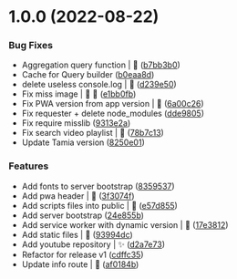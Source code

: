 # 1.0.0 (2022-08-22)


### Bug Fixes

* Aggregation query function | :bug: ([b7bb3b0](https://github.com/kevinbalicot/beelab-toolbox/commit/b7bb3b0a9ec6c53965959b6eceb49961c25b6e76))
* Cache for Query builder ([b0eaa8d](https://github.com/kevinbalicot/beelab-toolbox/commit/b0eaa8db4a6ddc1b8024ff30b117413334263969))
* delete useless console.log | :bug: ([d239e50](https://github.com/kevinbalicot/beelab-toolbox/commit/d239e50bdd1f3df2b9767ea72b070eb7d4ffdd65))
* Fix miss image | :bug: :art: ([e1bb0fb](https://github.com/kevinbalicot/beelab-toolbox/commit/e1bb0fbc3e5a58ea0871abb07fe84aaa5c958c8f))
* Fix PWA version from app version | :bug: ([6a00c26](https://github.com/kevinbalicot/beelab-toolbox/commit/6a00c266600152924764a5547457b6697541f78c))
* Fix requester + delete node_modules ([dde9805](https://github.com/kevinbalicot/beelab-toolbox/commit/dde98058617e78ba6fad22566df93151d4185e6c))
* Fix require misslib ([9313e2a](https://github.com/kevinbalicot/beelab-toolbox/commit/9313e2a699b7645a5d0e58356a7e0ef5677915ee))
* Fix search video playlist | :bug: ([78b7c13](https://github.com/kevinbalicot/beelab-toolbox/commit/78b7c13c2b0ad5c103763b02f4b2e1d4acd9a5d5))
* Update Tamia version ([8250e01](https://github.com/kevinbalicot/beelab-toolbox/commit/8250e018dab8a7619194a0d094012b20620bc955))


### Features

* Add fonts to server bootstrap ([8359537](https://github.com/kevinbalicot/beelab-toolbox/commit/8359537914c1f63227db00221c2ba83d5af5e8a3))
* Add pwa header | :wrench: ([3f3074f](https://github.com/kevinbalicot/beelab-toolbox/commit/3f3074f3574278601ac420018104a897a167ec7d))
* Add scripts files into public | :wrench: ([e57d855](https://github.com/kevinbalicot/beelab-toolbox/commit/e57d8550ab37207ca36ad3787484f8b7d3d96561))
* Add server bootstrap ([24e855b](https://github.com/kevinbalicot/beelab-toolbox/commit/24e855be68bc1abe0a08a4bdf732a152a9ad564c))
* Add service worker with dynamic version | :wrench: ([17e3812](https://github.com/kevinbalicot/beelab-toolbox/commit/17e3812d7d2ff628baeba3728bebc06ace4e50bd))
* Add static files | :wrench: ([93994dc](https://github.com/kevinbalicot/beelab-toolbox/commit/93994dc7a7603ab5b26529d84f7691d7b8490259))
* Add youtube repository | :sparkles: ([d2a7e73](https://github.com/kevinbalicot/beelab-toolbox/commit/d2a7e73a08da2d6c5e50c89a25a74bd70625476a))
* Refactor for release v1 ([cdffc35](https://github.com/kevinbalicot/beelab-toolbox/commit/cdffc356d46e064e7e86c5aa23caf084ff2e7644))
* Update info route | :wrench: ([af0184b](https://github.com/kevinbalicot/beelab-toolbox/commit/af0184bf0fd3a522c164fad4486f74d1dd860095))

